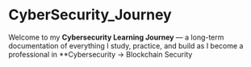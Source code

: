 # CyberSecurity_Journey
Welcome to my **Cybersecurity Learning Journey** — a long-term documentation of everything I study, practice, and build as I become a professional in **Cybersecurity → Blockchain Security
